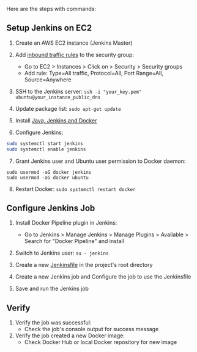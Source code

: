 Here are the steps with commands:

Setup Jenkins on EC2
-

1. Create an AWS EC2 instance (Jenkins Master)

2. Add [inbound traffic rules](https://github.com/ritvikraj-cse/Projects/blob/Jenkins/Boardgamepipeline_s/PHASE-1/Screenshot%202024-03-13%20002123.png) to the security group:
    - Go to EC2 > Instances > Click on <Instance-ID> > Security > Security groups
    - Add rule: Type=All traffic, Protocol=All, Port Range=All, Source=Anywhere

3. SSH to the Jenkins server:
    ```ssh -i "your_key.pem" ubuntu@your_instance_public_dns```

4. Update package list:  ```sudo apt-get update```

5. Install [Java, Jenkins and Docker](https://github.com/ritvikraj-cse/Projects/blob/Jenkins/Boardgamepipeline_s/PHASE-1/Jenkins.md)
    
6. Configure Jenkins:
```bash
sudo systemctl start jenkins
sudo systemctl enable jenkins
```

7. Grant Jenkins user and Ubuntu user permission to Docker daemon:
```
sudo usermod -aG docker jenkins
sudo usermod -aG docker ubuntu
```

8. Restart Docker:
   ```sudo systemctl restart docker```

Configure Jenkins Job
-

1. Install Docker Pipeline plugin in Jenkins:
    - Go to Jenkins > Manage Jenkins > Manage Plugins > Available > Search for "Docker Pipeline" and install

2. Switch to Jenkins user:
   ```su - jenkins```

3. Create a new [Jenkinsfile](https://github.com/ritvikraj-cse/Projects/blob/Jenkins/Docker_as_agent/java-maven-sonar-argocd-helm-k8s/spring-boot-app/JenkinsFile) in the project's root directory
    
4. Create a new Jenkins job and Configure the job to use the Jenkinsfile
6. Save and run the Jenkins job

Verify
-

1. Verify the job was successful:
    - Check the job's console output for success message
2. Verify the job created a new Docker image:
    - Check Docker Hub or local Docker repository for new image